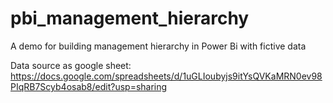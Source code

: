 # pbi_management_hierarchy
A demo for building management hierarchy in Power Bi with fictive data

Data source as google sheet: https://docs.google.com/spreadsheets/d/1uGLIoubyjs9itYsQVKaMRN0ev98PIqRB7Scyb4osab8/edit?usp=sharing
